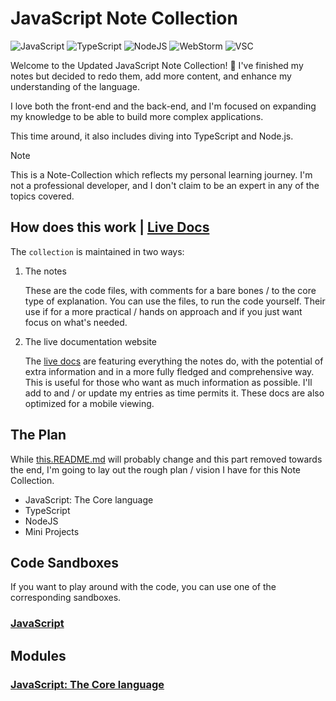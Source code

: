 # JavaScript Note Collection

![JavaScript](https://img.shields.io/badge/JavaScript-031321?style=for-the-badge&logo=javascript&logoColor=yellow)
![TypeScript](https://img.shields.io/badge/TypeScript-031321?style=for-the-badge&logo=typescript&logoColor=0099ff)
![NodeJS](https://img.shields.io/badge/NodeJS-031321?style=for-the-badge&logo=nodedotjs&logoColor=green)
![WebStorm](https://img.shields.io/badge/WebStorm-031321?style=for-the-badge&logo=webstorm&logoColor=00aaff)
![VSC](https://img.shields.io/badge/Visual%20Studio%20Code-031321?style=for-the-badge&logo=visualstudiocode&logoColor=0099ff)

Welcome to the Updated JavaScript Note Collection! 🥳 I've finished my notes but decided to redo them, add more content, and enhance my understanding of the language.

I love both the front-end and the back-end, and I'm focused on expanding my knowledge to be able to build more complex applications.

This time around, it also includes diving into TypeScript and Node.js.

> [!NOTE] 
This is a Note-Collection which reflects my personal learning journey. I'm not a professional developer, and I don't claim to be an expert in any of the topics covered.

## How does this work | [Live Docs](https://neonsy.github.io/JavaScript-Note-Collection/)

The `collection` is maintained in two ways:

1.  The notes

    These are the code files, with comments for a bare bones / to the core type of explanation. You can use the files, to run the code yourself. Their use if for a more practical / hands on approach and if you just want focus on what's needed.

2.  The live documentation website

    The [live docs](https://neonsy.github.io/JavaScript-Note-Collection/) are featuring everything the notes do, with the potential of extra information and in a more fully fledged and comprehensive way. This is useful for those who want as much information as possible. I'll add to and / or update my entries as time permits it. These docs are also optimized for a mobile viewing.

## The Plan

While [this.README.md](/Notes/README.md) will probably change and this part removed towards the end, I'm going to lay out the rough plan / vision I have for this Note Collection.

-  JavaScript: The Core language
-  TypeScript
-  NodeJS
-  Mini Projects

## Code Sandboxes

If you want to play around with the code, you can use one of the corresponding sandboxes.

### [JavaScript](https://stackblitz.com/edit/javascript-note-collection-javascript?file=README.md)

## Modules

### [JavaScript: The Core language](/Notes/JavaScript)